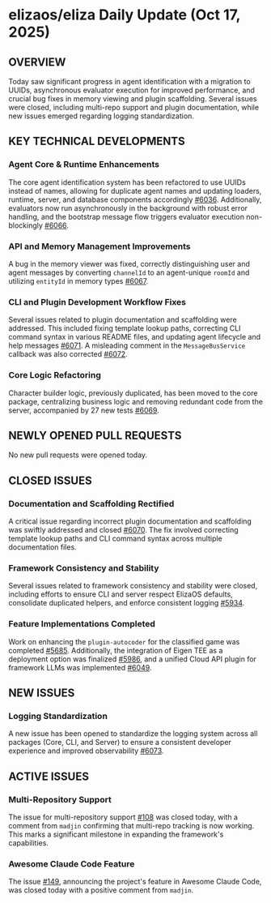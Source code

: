 # elizaos/eliza Daily Update (Oct 17, 2025)
## OVERVIEW 
Today saw significant progress in agent identification with a migration to UUIDs, asynchronous evaluator execution for improved performance, and crucial bug fixes in memory viewing and plugin scaffolding. Several issues were closed, including multi-repo support and plugin documentation, while new issues emerged regarding logging standardization.

## KEY TECHNICAL DEVELOPMENTS

### Agent Core & Runtime Enhancements
The core agent identification system has been refactored to use UUIDs instead of names, allowing for duplicate agent names and updating loaders, runtime, server, and database components accordingly [#6036](https://github.com/elizaos/eliza/pull/6036). Additionally, evaluators now run asynchronously in the background with robust error handling, and the bootstrap message flow triggers evaluator execution non-blockingly [#6066](https://github.com/elizaos/eliza/pull/6066).

### API and Memory Management Improvements
A bug in the memory viewer was fixed, correctly distinguishing user and agent messages by converting `channelId` to an agent-unique `roomId` and utilizing `entityId` in memory types [#6067](https://github.com/elizaos/eliza/pull/6067).

### CLI and Plugin Development Workflow Fixes
Several issues related to plugin documentation and scaffolding were addressed. This included fixing template lookup paths, correcting CLI command syntax in various README files, and updating agent lifecycle and help messages [#6071](https://github.com/elizaos/eliza/pull/6071). A misleading comment in the `MessageBusService` callback was also corrected [#6072](https://github.com/elizaos/eliza/pull/6072).

### Core Logic Refactoring
Character builder logic, previously duplicated, has been moved to the core package, centralizing business logic and removing redundant code from the server, accompanied by 27 new tests [#6069](https://github.com/elizaos/eliza/pull/6069).

## NEWLY OPENED PULL REQUESTS
No new pull requests were opened today.

## CLOSED ISSUES

### Documentation and Scaffolding Rectified
A critical issue regarding incorrect plugin documentation and scaffolding was swiftly addressed and closed [#6070](https://github.com/elizaos/eliza/issues/6070). The fix involved correcting template lookup paths and CLI command syntax across multiple documentation files.

### Framework Consistency and Stability
Several issues related to framework consistency and stability were closed, including efforts to ensure CLI and server respect ElizaOS defaults, consolidate duplicated helpers, and enforce consistent logging [#5934](https://github.com/elizaos/eliza/issues/5934).

### Feature Implementations Completed
Work on enhancing the `plugin-autocoder` for the classified game was completed [#5685](https://github.com/elizaos/eliza/issues/5685). Additionally, the integration of Eigen TEE as a deployment option was finalized [#5986](https://github.com/elizaos/eliza/issues/5986), and a unified Cloud API plugin for framework LLMs was implemented [#6049](https://github.com/elizaos/eliza/issues/6049).

## NEW ISSUES

### Logging Standardization
A new issue has been opened to standardize the logging system across all packages (Core, CLI, and Server) to ensure a consistent developer experience and improved observability [#6073](https://github.com/elizaos/eliza/issues/6073).

## ACTIVE ISSUES

### Multi-Repository Support
The issue for multi-repository support [#108](https://github.com/elizaos/eliza/issues/108) was closed today, with a comment from `madjin` confirming that multi-repo tracking is now working. This marks a significant milestone in expanding the framework's capabilities.

### Awesome Claude Code Feature
The issue [#149](https://github.com/elizaos/eliza/issues/149), announcing the project's feature in Awesome Claude Code, was closed today with a positive comment from `madjin`.